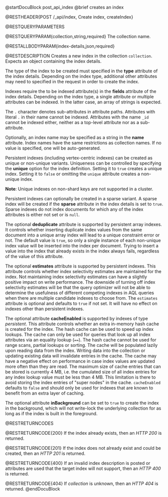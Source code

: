 
@startDocuBlock post_api_index
@brief creates an index

@RESTHEADER{POST /_api/index, Create index, createIndex}

@RESTQUERYPARAMETERS

@RESTQUERYPARAM{collection,string,required}
The collection name.

@RESTALLBODYPARAM{index-details,json,required}

@RESTDESCRIPTION
Creates a new index in the collection `collection`. Expects
an object containing the index details.

The type of the index to be created must specified in the **type**
attribute of the index details. Depending on the index type, additional
other attributes may need to specified in the request in order to create
the index.

Indexes require the to be indexed attribute(s) in the **fields** attribute
of the index details. Depending on the index type, a single attribute or
multiple attributes can be indexed. In the latter case, an array of
strings is expected.

The `.` character denotes sub-attributes in attribute paths. Attributes with
literal `.` in their name cannot be indexed. Attributes with the name `_id`
cannot be indexed either, neither as a top-level attribute nor as a sub-attribute.

Optionally, an index name may be specified as a string in the **name** attribute.
Index names have the same restrictions as collection names. If no value is
specified, one will be auto-generated.

Persistent indexes (including vertex-centric indexes) can be created as unique
or non-unique variants. Uniqueness can be controlled by specifying the
**unique** option for the index definition. Setting it to `true` creates a
unique index. Setting it to `false` or omitting the `unique` attribute creates a
non-unique index.

**Note**: Unique indexes on non-shard keys are not supported in a cluster.

Persistent indexes can optionally be created in a sparse
variant. A sparse index will be created if the **sparse** attribute in
the index details is set to `true`. Sparse indexes do not index documents
for which any of the index attributes is either not set or is `null`.

The optional **deduplicate** attribute is supported by persistent array indexes.
It controls whether inserting duplicate index values
from the same document into a unique array index will lead to a unique constraint
error or not. The default value is `true`, so only a single instance of each
non-unique index value will be inserted into the index per document. Trying to
insert a value into the index that already exists in the index always fails,
regardless of the value of this attribute.

The optional **estimates** attribute is supported by persistent indexes.
This attribute controls whether index selectivity estimates are
maintained for the index. Not maintaining index selectivity estimates can have
a slightly positive impact on write performance.
The downside of turning off index selectivity estimates will be that
the query optimizer will not be able to determine the usefulness of different
competing indexes in AQL queries when there are multiple candidate indexes to
choose from.
The `estimates` attribute is optional and defaults to `true` if not set. It will
have no effect on indexes other than persistent indexes.

The optional attribute **cacheEnabled** is supported by indexes of type
*persistent*. This attribute controls whether an extra in-memory hash cache is
created for the index. The hash cache can be used to speed up index lookups.
The cache can only be used for queries that look up all index attributes via
an equality lookup (`==`). The hash cache cannot be used for range scans,
partial lookups or sorting.
The cache will be populated lazily upon reading data from the index. Writing data
into the collection or updating existing data will invalidate entries in the
cache. The cache may have a negative effect on performance in case index values
are updated more often than they are read.
The maximum size of cache entries that can be stored is currently 4 MB, i.e.
the cumulated size of all index entries for any index lookup value must be
less than 4 MB. This limitation is there to avoid storing the index entries
of "super nodes" in the cache.
`cacheEnabled` defaults to `false` and should only be used for indexes that
are known to benefit from an extra layer of caching.

The optional attribute **inBackground** can be set to `true` to create the index
in the background, which will not write-lock the underlying collection for
as long as if the index is built in the foreground.

@RESTRETURNCODES

@RESTRETURNCODE{200}
If the index already exists, then an *HTTP 200* is returned.

@RESTRETURNCODE{201}
If the index does not already exist and could be created, then an *HTTP 201*
is returned.

@RESTRETURNCODE{400}
If an invalid index description is posted or attributes are used that the
target index will not support, then an *HTTP 400* is returned.

@RESTRETURNCODE{404}
If *collection* is unknown, then an *HTTP 404* is returned.
@endDocuBlock
